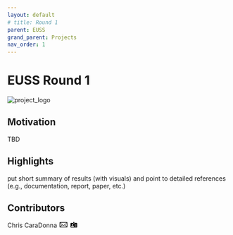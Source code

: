 ```yaml
---
layout: default
# title: Round 1
parent: EUSS
grand_parent: Projects
nav_order: 1
---
```


# EUSS Round 1

![project_logo](../../../assets/images/logo_euss_rnd1.png)

## Motivation
TBD

## Highlights
put short summary of results (with visuals) and point to detailed references (e.g., documentation, report, paper, etc.)

## Contributors
Chris CaraDonna [![email](../../../assets/images/email.png)](mailto:Christopher.CaraDonna@nrel.gov) [![bio](../../../assets/images/bio.png)](https://www.nrel.gov/research/staff/chris-caradonna.html)